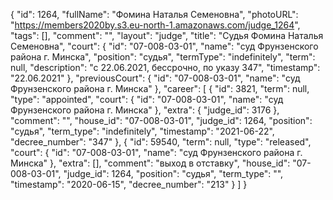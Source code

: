 {
    "id": 1264,
    "fullName": "Фомина Наталья Семеновна",
    "photoURL": "https://members2020by.s3.eu-north-1.amazonaws.com/judge_1264",
    "tags": [],
    "comment": "",
    "layout": "judge",
    "title": "Судья Фомина Наталья Семеновна",
    "court": {
        "id": "07-008-03-01",
        "name": "суд Фрунзенского района г. Минска",
        "position": "судья",
        "termType": "indefinitely",
        "term": null,
        "description": "c 22.06.2021, бессрочно, по указу 347",
        "timestamp": "22.06.2021"
    },
    "previousCourt": {
        "id": "07-008-03-01",
        "name": "суд Фрунзенского района г. Минска"
    },
    "career": [
        {
            "id": 3821,
            "term": null,
            "type": "appointed",
            "court": {
                "id": "07-008-03-01",
                "name": "суд Фрунзенского района г. Минска"
            },
            "extra": {
                "judge_id": 3176
            },
            "comment": "",
            "house_id": "07-008-03-01",
            "judge_id": 1264,
            "position": "судья",
            "term_type": "indefinitely",
            "timestamp": "2021-06-22",
            "decree_number": "347"
        },
        {
            "id": 59540,
            "term": null,
            "type": "released",
            "court": {
                "id": "07-008-03-01",
                "name": "суд Фрунзенского района г. Минска"
            },
            "extra": [],
            "comment": "выход в отставку",
            "house_id": "07-008-03-01",
            "judge_id": 1264,
            "position": "судья",
            "term_type": "",
            "timestamp": "2020-06-15",
            "decree_number": "213"
        }
    ]
}